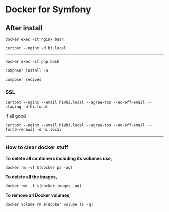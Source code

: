 # Docker for Symfony

## After install

`docker exec -it nginx bash`

`certbot --nginx -d hi.local`

---

`docker exec -it php bash`

`composer install -n`

`composer recipes`

### SSL

`certbot --nginx --email hi@hi.local --agree-tos --no-eff-email --staging -d hi.local`

if all good

``certbot --nginx --email hi@hi.local --agree-tos --no-eff-email --force-renewal -d hi.local``

---

### How to clear docker stuff
**To delete all containers including its volumes use,**

`docker rm -vf $(docker ps -aq)`


**To delete all the images,**

`docker rmi -f $(docker images -aq)`

**To remove all Docker volumes,**

`docker volume rm $(docker volume ls -q)`
